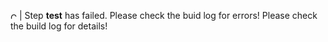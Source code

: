 <img src="https://raw.githubusercontent.com/OpenUserCSS/openusercss.org/master/ci/images/cross.png" alt="Cross" height=10></img> | Step **test** has failed. Please check the buid log for errors! Please check the build log for details!

